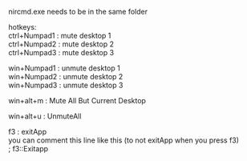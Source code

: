 nircmd.exe needs to be in the same folder

hotkeys:\
ctrl+Numpad1 : mute desktop 1\
ctrl+Numpad2 : mute desktop 2\
ctrl+Numpad3 : mute desktop 3

win+Numpad1 : unmute desktop 1\
win+Numpad2 : unmute desktop 2\
win+Numpad3 : unmute desktop 3

win+alt+m : Mute All But Current Desktop

win+alt+u : UnmuteAll

f3 : exitApp\
you can comment this line like this (to not exitApp when you press f3)\
; f3::Exitapp
